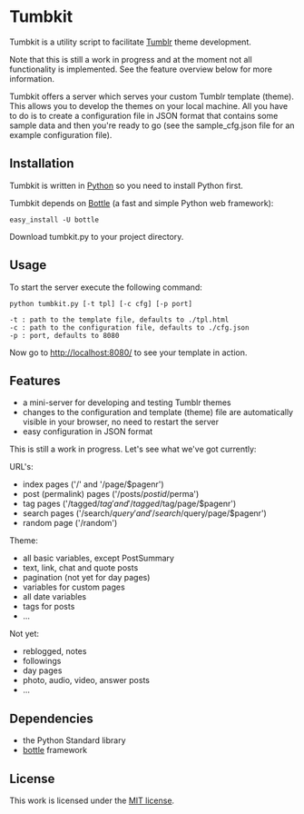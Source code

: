 Tumbkit
=======

Tumbkit is a utility script to facilitate [Tumblr][t] theme development. 

Note that this is still a work in progress and at the moment not all
functionality is implemented. See the feature overview below for more
information.

Tumbkit offers a server which serves your custom Tumblr template (theme).
This allows you to develop the themes on your local machine. All you have
to do is to create a configuration file in JSON format that contains some
sample data and then you're ready to go (see the sample_cfg.json file for
an example configuration file).

Installation
------------

Tumbkit is written in [Python][py] so you need to install Python first.

Tumbkit depends on [Bottle][b] (a fast and simple Python web framework):

    easy_install -U bottle

Download tumbkit.py to your project directory.


Usage
-----

To start the server execute the following command:

    python tumbkit.py [-t tpl] [-c cfg] [-p port]

    -t : path to the template file, defaults to ./tpl.html
    -c : path to the configuration file, defaults to ./cfg.json
    -p : port, defaults to 8080

Now go to [http://localhost:8080/](http://localhost:8080/) to see your template
in action.

Features
--------

* a mini-server for developing and testing Tumblr themes 
* changes to the configuration and template (theme) file are automatically
visible in your browser, no need to restart the server
* easy configuration in JSON format

This is still a work in progress. Let's see what we've got currently:

URL's:

* index pages ('/' and '/page/$pagenr')
* post (permalink) pages ('/posts/$postid/$perma')
* tag pages ('/tagged/$tag' and '/tagged/$tag/page/$pagenr')
* search pages ('/search/$query' and '/search/$query/page/$pagenr')
* random page ('/random')

Theme:

* all basic variables, except PostSummary
* text, link, chat and quote posts
* pagination (not yet for day pages)
* variables for custom pages
* all date variables
* tags for posts
* ...

Not yet:

* reblogged, notes
* followings
* day pages
* photo, audio, video, answer posts
* ...


Dependencies
------------

* the Python Standard library
* [bottle][b] framework

License
-------

This work is licensed under the [MIT license][m].


[t]:http://www.tumblr.com/
[m]:http://www.opensource.org/licenses/mit-license.php
[b]:http://github.com/defnull/bottle
[py]:http://www.python.org/